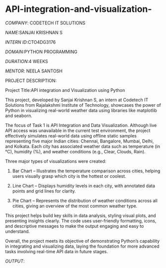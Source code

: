 # API-integration-and-visualization-

*COMPANY*: CODETECH IT SOLUTIONS 

*NAME*:SANJAI KRISHNAN S 

*INTERN ID*:CTO4DG3176

*DOMAIN*:PYTHON PROGRAMMING 

*DURATION*:4 WEEKS

*MENTOR*: NEELA SANTOSH

PROJECT DESCRIPTION: 

Project Title:API integration and Visualization using Python

This project, developed by Sanjai Krishnan S, an intern at Codetech IT Solutions from Rajalakshmi Institute of Technology, showcases the power of Python in visualizing real-world weather data using libraries like matplotlib and seaborn.

The focus of Task 1 is API Integration and Data Visualization. Although live API access was unavailable in the current test environment, the project effectively simulates real-world data using offline static samples representing five major Indian cities: Chennai, Bangalore, Mumbai, Delhi, and Kolkata. Each city has associated weather data such as temperature (in °C), humidity (%), and weather conditions (e.g., Clear, Clouds, Rain).

Three major types of visualizations were created:

1. Bar Chart – Illustrates the temperature comparison across cities, helping users visually grasp which city is the hottest or coolest.


2. Line Chart – Displays humidity levels in each city, with annotated data points and grid lines for clarity.


3. Pie Chart – Represents the distribution of weather conditions across all cities, giving an overview of the most common weather type.

This project helps build key skills in data analysis, styling visual plots, and presenting insights clearly. The code uses user-friendly formatting, icons, and descriptive messages to make the output engaging and easy to understand.

Overall, the project meets its objective of demonstrating Python’s capability in integrating and visualizing data, laying the foundation for more advanced tasks involving real-time API data in future stages.

*OUTPUT*:




